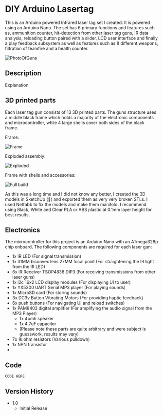 # DIY Arduino Lasertag

This is an Arduino powered Infrared laser tag set I created. It is powered using an Arduino Nano. The set has 6 primary functions and features such as, ammunition counter, hit-detection from other laser tag guns, IR data analysis, reloading button paired with a slider, LCD user interface and finally a play feedback subsystem as well as features such as 8 different weapons, filtration of teamfire and a health counter.

![PhotoOfGuns](https://i.imgur.com/7ouMkQu.jpeg)

## Description

Explanation


## 3D printed parts
Each laser tag gun consists of 13 3D printed parts. The guns structure uses a middle black frame which holds a majority of the electronic components and microcontroller, while 4 large shells cover both sides of the black frame.

Frame:

![Frame](https://i.imgur.com/RXxQxVe.png)

Exploded assembly:

![Exploded](https://i.imgur.com/tRYj8iA.png)

Frame with shells and accessories:

![Full build](https://i.imgur.com/IBLJHwQ.png)

As this was a long time and I did not know any better, I created the 3D models in SketchUp (🤮) and exported them as very very broken STLs. I used Netfabb to fix the models and make them manifold.
I recommend using Black, White and Clear PLA or ABS plastic at 0.1mm layer height for best results. 

## Electronics

The microcontroller for this project is an Arduino Nano with an ATmega328p chip onboard.
The following components are required for each laser gun:
- 1x IR LED  (For signal transmission)
- 1x 31MM biconvex lens 27MM focal point  (For straightening the IR light from the IR LED)
- 6x IR Receiver TSOP4838 DIP3  (For receiving transmissions from other laser guns)
- 1x i2c 16x2 LCD display modules  (For displaying UI to user)
- 1x YX5300 UART Serial MP3 player  (For playing sounds)
- 1x MicroSD card  (For storing sounds)
- 3x DC3v Button Vibrating Motors  (For providing haptic feedback)
- 6x push buttons  (For navigating UI and reload switches)
- 1x PAM8403 digital amplifier (For amplifying the audio signal from the MP3 Player)
  - 1x 4omh speaker
  - 1x 4.7uF capacitor
  - (Please note these parts are quite arbitrary and were subject is guesswork, results may vary)
- 7x 1k ohm resistors (Various pulldown)
- 1x NPN transistor
- 

## Code

```
CODE HERE
```

## Version History

* 1.0
    * Initial Release
